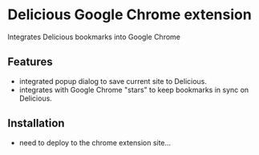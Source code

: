 # Delicious Google Chrome extension

Integrates Delicious bookmarks into Google Chrome

## Features

* integrated popup dialog to save current site to Delicious.
* integrates with Google Chrome "stars" to keep bookmarks in sync on Delicious.

## Installation

* need to deploy to the chrome extension site...